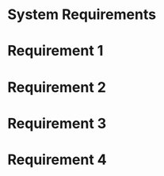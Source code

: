 System Requirements
========
Requirement 1
==============
Requirement 2
==============
Requirement 3
==============
Requirement 4
==============
